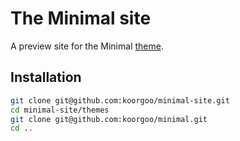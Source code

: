 # The Minimal site

A preview site for the Minimal [theme](https://github.com/koorgoo/minimal).

## Installation

```bash
git clone git@github.com:koorgoo/minimal-site.git
cd minimal-site/themes
git clone git@github.com:koorgoo/minimal.git
cd ..
```
